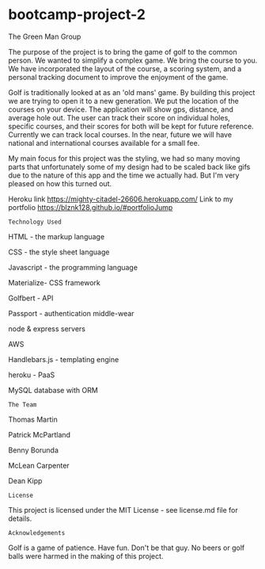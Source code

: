 # bootcamp-project-2
The Green Man Group

The purpose of the project is to bring the game of golf to the common person. We wanted to simplify a complex game. We bring the course to you. We have incorporated the layout of the course, a scoring system, and a personal tracking document to improve the enjoyment of the game.

Golf is traditionally looked at as an 'old mans' game. By building this project we are trying to open it to a new generation. We put the location of the courses on your device. The application will show gps, distance, and average hole out. The user can track their score on individual holes, specific courses, and their scores for both will be kept for future reference. Currently we can track local courses. In the near, future we will have national and international courses available for a small fee. 

My main focus for this project was the styling, we had so many moving parts that unfortunately some of my design had to be scaled back like gifs due to the nature of this app and the time we actually had. But I'm very pleased on how this turned out.

Heroku link  https://mighty-citadel-26606.herokuapp.com/
Link to my portfolio  https://blznk128.github.io/#portfolioJump

    Technology Used

HTML - the markup language

CSS - the style sheet language

Javascript - the programming language

Materialize- CSS framework

Golfbert - API

Passport - authentication middle-wear

node & express servers

AWS

Handlebars.js - templating engine

heroku - PaaS

MySQL database with ORM

    The Team

Thomas Martin

Patrick McPartland

Benny Borunda

McLean Carpenter

Dean Kipp

    License
    
This project is licensed under the MIT License - see license.md file for details. 

    Acknowledgements
    
Golf is a game of patience. Have fun. Don't be that guy. No beers or golf balls were harmed in the making of this project.









